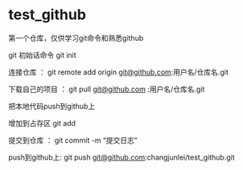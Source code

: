 # test_github
第一个仓库，仅供学习git命令和熟悉github

git 初始话命令 git init

连接仓库 ： git remote add origin git@github.com:用户名/仓库名.git

下载自己的项目 ： git pull git@github.com :用户名/仓库名.git

把本地代码push到github上

增加到占存区 git add

提交到仓库 ： git commit -m “提交日志”

push到github上: git push git@github.com:changjunlei/test_github.git

